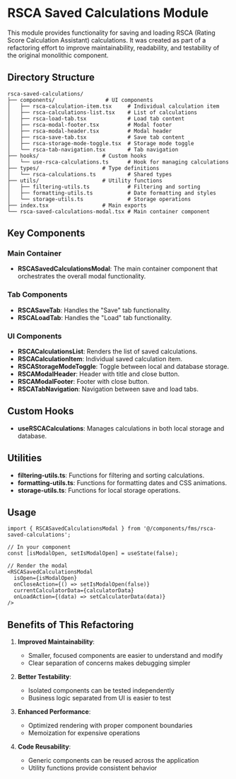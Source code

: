 # RSCA Saved Calculations Module

This module provides functionality for saving and loading RSCA (Rating Score Calculation Assistant) calculations. It was created as part of a refactoring effort to improve maintainability, readability, and testability of the original monolithic component.

## Directory Structure

```
rsca-saved-calculations/
├── components/                # UI components
│   ├── rsca-calculation-item.tsx     # Individual calculation item
│   ├── rsca-calculations-list.tsx    # List of calculations
│   ├── rsca-load-tab.tsx             # Load tab content
│   ├── rsca-modal-footer.tsx         # Modal footer
│   ├── rsca-modal-header.tsx         # Modal header
│   ├── rsca-save-tab.tsx             # Save tab content
│   ├── rsca-storage-mode-toggle.tsx  # Storage mode toggle
│   └── rsca-tab-navigation.tsx       # Tab navigation
├── hooks/                    # Custom hooks
│   └── use-rsca-calculations.ts      # Hook for managing calculations
├── types/                    # Type definitions
│   └── rsca-calculations.ts          # Shared types
├── utils/                    # Utility functions
│   ├── filtering-utils.ts            # Filtering and sorting
│   ├── formatting-utils.ts           # Date formatting and styles
│   └── storage-utils.ts              # Storage operations
├── index.tsx                 # Main exports
└── rsca-saved-calculations-modal.tsx # Main container component
```

## Key Components

### Main Container
- **RSCASavedCalculationsModal**: The main container component that orchestrates the overall modal functionality.

### Tab Components
- **RSCASaveTab**: Handles the "Save" tab functionality.
- **RSCALoadTab**: Handles the "Load" tab functionality.

### UI Components
- **RSCACalculationsList**: Renders the list of saved calculations.
- **RSCACalculationItem**: Individual saved calculation item.
- **RSCAStorageModeToggle**: Toggle between local and database storage.
- **RSCAModalHeader**: Header with title and close button.
- **RSCAModalFooter**: Footer with close button.
- **RSCATabNavigation**: Navigation between save and load tabs.

## Custom Hooks

- **useRSCACalculations**: Manages calculations in both local storage and database.

## Utilities

- **filtering-utils.ts**: Functions for filtering and sorting calculations.
- **formatting-utils.ts**: Functions for formatting dates and CSS animations.
- **storage-utils.ts**: Functions for local storage operations.

## Usage

```tsx
import { RSCASavedCalculationsModal } from '@/components/fms/rsca-saved-calculations';

// In your component
const [isModalOpen, setIsModalOpen] = useState(false);

// Render the modal
<RSCASavedCalculationsModal
  isOpen={isModalOpen}
  onCloseAction={() => setIsModalOpen(false)}
  currentCalculatorData={calculatorData}
  onLoadAction={(data) => setCalculatorData(data)}
/>
```

## Benefits of This Refactoring

1. **Improved Maintainability**:
   - Smaller, focused components are easier to understand and modify
   - Clear separation of concerns makes debugging simpler

2. **Better Testability**:
   - Isolated components can be tested independently
   - Business logic separated from UI is easier to test

3. **Enhanced Performance**:
   - Optimized rendering with proper component boundaries
   - Memoization for expensive operations

4. **Code Reusability**:
   - Generic components can be reused across the application
   - Utility functions provide consistent behavior